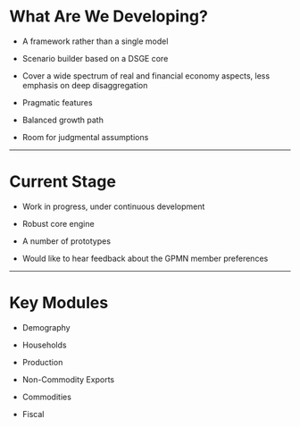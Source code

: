 

# What Are We Developing?

* A framework rather than a single model

* Scenario builder based on a DSGE core

* Cover a wide spectrum of real and financial economy aspects, less
  emphasis on deep disaggregation

* Pragmatic features 

* Balanced growth path

* Room for judgmental assumptions

---

# Current Stage

* Work in progress, under continuous development

* Robust core engine

* A number of prototypes

* Would like to hear feedback about the GPMN member preferences


---


# Key Modules

* Demography

* Households

* Production

* Non-Commodity Exports

* Commodities

* Fiscal


